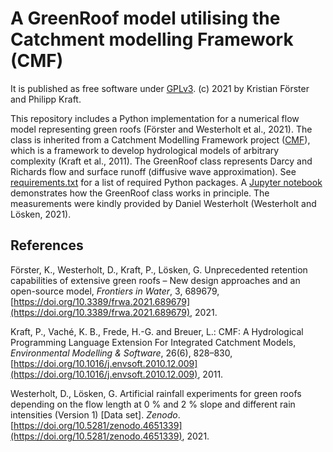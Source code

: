 # A GreenRoof model utilising the Catchment modelling Framework (CMF)

It is published as free software under [GPLv3](http://www.gnu.org/licenses/gpl.html). (c) 2021 by Kristian Förster and Philipp Kraft.

This repository includes a Python implementation for a numerical flow model representing green roofs (Förster and Westerholt et al., 2021). The class is inherited from a Catchment Modelling Framework project ([CMF](https://philippkraft.github.io/cmf/)), which is a framework to develop hydrological models of arbitrary complexity (Kraft et al., 2011). The GreenRoof class represents Darcy and Richards flow and surface runoff (diffusive wave approximation). See [requirements.txt](requirements.txt) for a list of required Python packages. A [Jupyter notebook](Greenroof_test.ipynb) demonstrates how the GreenRoof class works in principle. The measurements were kindly provided by Daniel Westerholt (Westerholt and Lösken, 2021).

## References
Förster, K., Westerholt, D., Kraft, P., Lösken, G. Unprecedented retention capabilities of extensive green roofs – New design approaches and an open-source model, *Frontiers in Water*, 3, 689679, [https://doi.org/10.3389/frwa.2021.689679](https://doi.org/10.3389/frwa.2021.689679), 2021.

Kraft, P., Vaché, K. B., Frede, H.-G. and Breuer, L.: CMF: A Hydrological Programming Language Extension For Integrated Catchment Models, *Environmental Modelling & Software*, 26(6), 828–830, [https://doi.org/10.1016/j.envsoft.2010.12.009](https://doi.org/10.1016/j.envsoft.2010.12.009), 2011.

Westerholt, D., Lösken, G. Artificial rainfall experiments for green roofs depending on the flow length at 0 % and 2 % slope and different rain intensities (Version 1) [Data set]. *Zenodo*. [https://doi.org/10.5281/zenodo.4651339](https://doi.org/10.5281/zenodo.4651339), 2021.